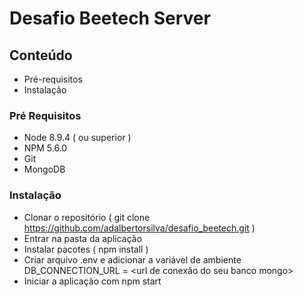 # Desafio Beetech Server

## Conteúdo
- Pré-requisitos
- Instalação

### Pré Requisitos
- Node 8.9.4 ( ou superior )
- NPM 5.6.0
- Git
- MongoDB

### Instalação
- Clonar o repositório ( git clone https://github.com/adalbertorsilva/desafio_beetech.git )
- Entrar na pasta da aplicação 
- Instalar pacotes ( npm install )
- Criar arquivo .env e adicionar a variável de ambiente DB_CONNECTION_URL = <url de conexão do seu banco mongo>
- Iniciar a aplicação com npm start

